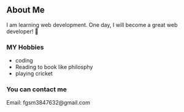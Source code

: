 <h2>About Me</h2>
<p>I am learning web development. One day, I will become a great web developer! 🚀 </p>

<h3>MY Hobbies</h3>
<ul> 
    <li>coding</li>
    <li>Reading to book like philosphy</li>
    <li>playing cricket </li>
</ul>    
<h3>You can contact me</h3>
<p>Email: fgsm3847632@gmail.com</p>
